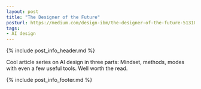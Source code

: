 ```yaml
---
layout: post
title: "The Designer of the Future"
posturl: https://medium.com/design-ibm/the-designer-of-the-future-51318481650
tags:
- AI design
---
```


{% include post_info_header.md %}

Cool article series on AI design in three parts: Mindset, methods, modes with even a few useful tools. Well worth the read.

<!--more-->
{% include post_info_footer.md %}
